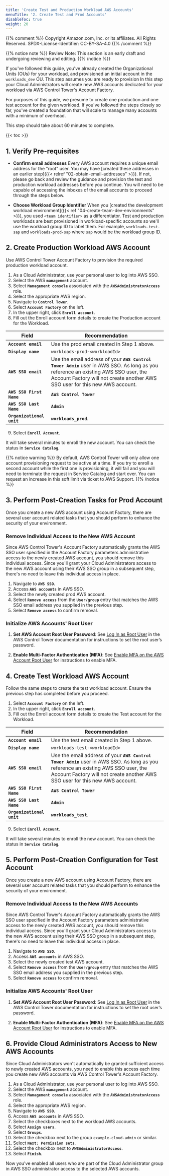 ```yaml
---
title: 'Create Test and Production Workload AWS Accounts'
menuTitle: '2. Create Test and Prod Accounts'
disableToc: true
weight: 20
---
```


{{% comment %}}
Copyright Amazon.com, Inc. or its affiliates. All Rights Reserved.
SPDX-License-Identifier: CC-BY-SA-4.0
{{% /comment %}}

{{% notice note %}}
Review Note: This section is an early draft and undergoing reviewing and editing.
{{% /notice %}}

If you've followed this guide, you've already created the Organizational Units (OUs) for your workload, and provisioned an initial account in the `workloads_dev` OU.  This step assumes you are ready to provision In this step your Cloud Administrators will create new AWS accounts dedicated for your workload via AWS Control Tower's Account Factory.  

For purposes of this guide, we presume to create one production and one test account for the given workload.  If you've followed the steps closely so far, you've created a foundation that will scale to manage many accounts with a minimum of overhead.  

This step should take about 60 minutes to complete.

{{< toc >}}

## 1. Verify Pre-requisites
- **Confirm email addresses** Every AWS account requires a unique email address for the "root" user.  You may have [created these addresses in an earlier step]({{< relref "02-obtain-email-addresses" >}}).  If not, please go back and review the guidance and provision the test and production workload addresses before you continue.  You will need to be capable of accessing the inboxes of the email accounts to proceed through the steps below.

- **Choose Workload Group Identifier** When you [created the development workload environment]({{< ref "04-create-team-dev-environments" >}}), you used `<team identifier>` as a differentiator.  Test and production workloads are best provisioned in workload-specific accounts so we'll use the workload group ID to label them.  For example, `workloads-test-sap` and `workloads-prod-sap` where `sap` would be the workload group ID.

## 2. Create Production Workload AWS Account
Use AWS Control Tower Account Factory to provision the required production workload account.

1. As a Cloud Administrator, use your personal user to log into AWS SSO.
2. Select the AWS **`management`** account.
3. Select **`Management console`** associated with the **`AWSAdministratorAccess`** role.
4. Select the appropriate AWS region.
5. Navigate to **`Control Tower`**.
6. Select **`Account Factory`** on the left.
7. In the upper right, click **`Enroll account`**.
8. Fill out the Enroll account form details to create the Production account for the Workload.

|Field|Recommendation|
|-----|---------------|
|**`Account email`**|Use the prod email created in Step 1 above.|
|**`Display name`**|`workloads-prod-<workloadId>`
|**`AWS SSO email`**|Use the email address of your **`AWS Control Tower Admin`** user in AWS SSO.  As long as you reference an existing AWS SSO user, the Account Factory will not create another AWS SSO user for this new AWS account.|
|**`AWS SSO First Name`**|**`AWS Control Tower`**|
|**`AWS SSO Last Name`**|**`Admin`**|
|**`Organizational unit`**|**`workloads_prod`**.|

9. Select **`Enroll Account`**.

It will take several minutes to enroll the new account. You can check the status in **`Service Catalog`**.


{{% notice warning %}}
By default, AWS Control Tower will only allow one account provisioning request to be active at a time.  If you try to enroll a second account while the first one is provisioning, it will fail and you will need to terminate the request in Service Catalog and start over.  You can request an increase in this soft limit via ticket to AWS Support.
{{% /notice %}}

## 3. Perform Post-Creation Tasks for Prod Account

Once you create a new AWS account using Account Factory, there are several user account related tasks that you should perform to enhance the security of your environment.

### Remove Individual Access to the New AWS Account

Since AWS Control Tower's Account Factory automatically grants the AWS SSO user specified in the Account Factory parameters administrative access to the newly created AWS account, you should remove this individual access.  Since you'll grant your Cloud Administrators access to the new AWS account using their AWS SSO group in a subsequent step, there's no need to leave this individual access in place.

1. Navigate to **`AWS SSO`**.
2. Access **`AWS accounts`** in AWS SSO.
3. Select the newly created prod AWS account.
4. Select **`Remove access`** from the **`User/group`** entry that matches the AWS SSO email address you supplied in the previous step.
5. Select **`Remove access`** to confirm removal.

### Initialize AWS Accounts' Root User  

1. **Set AWS Account Root User Password**: See [Log In as Root User](https://docs.aws.amazon.com/controltower/latest/userguide/best-practices.html#root-login) in the AWS Control Tower documentation for instructions to set the root user’s password.

2. **Enable Multi-Factor Authentication (MFA)**: See [Enable MFA on the AWS Account Root User](https://docs.aws.amazon.com/IAM/latest/UserGuide/id_root-user.html#id_root-user_manage_mfa) for instructions to enable MFA.

## 4. Create Test Workload AWS Account
Follow the same steps to create the test workload account.  Ensure the previous step has completed before you proceed.

1. Select **`Account Factory`** on the left.
2. In the upper right, click **`Enroll account`**.
3. Fill out the Enroll account form details to create the Test account for the Workload.

|Field|Recommendation|
|-----|---------------|
|**`Account email`**|Use the test email created in Step 1 above.|
|**`Display name`**|`workloads-test-<workloadId>`
|**`AWS SSO email`**|Use the email address of your **`AWS Control Tower Admin`** user in AWS SSO.  As long as you reference an existing AWS SSO user, the Account Factory will not create another AWS SSO user for this new AWS account.|
|**`AWS SSO First Name`**|**`AWS Control Tower`**|
|**`AWS SSO Last Name`**|**`Admin`**|
|**`Organizational unit`**|**`workloads_test`**.|

9. Select **`Enroll Account`**.

It will take several minutes to enroll the new account. You can check the status in **`Service Catalog`**.


## 5. Perform Post-Creation Configuration for Test Account

Once you create a new AWS account using Account Factory, there are several user account related tasks that you should perform to enhance the security of your environment.

### Remove Individual Access to the New AWS Accounts

Since AWS Control Tower's Account Factory automatically grants the AWS SSO user specified in the Account Factory parameters administrative access to the newly created AWS account, you should remove this individual access.  Since you'll grant your Cloud Administrators access to the new AWS account using their AWS SSO group in a subsequent step, there's no need to leave this individual access in place.

1. Navigate to **`AWS SSO`**.
2. Access **`AWS accounts`** in AWS SSO.
3. Select the newly created test AWS account.
4. Select **`Remove access`** from the **`User/group`** entry that matches the AWS SSO email address you supplied in the previous step.
5. Select **`Remove access`** to confirm removal.


### Initialize AWS Accounts' Root User  

1. **Set AWS Account Root User Password**: See [Log In as Root User](https://docs.aws.amazon.com/controltower/latest/userguide/best-practices.html#root-login) in the AWS Control Tower documentation for instructions to set the root user’s password.

2. **Enable Multi-Factor Authentication (MFA)**: See [Enable MFA on the AWS Account Root User](https://docs.aws.amazon.com/IAM/latest/UserGuide/id_root-user.html#id_root-user_manage_mfa) for instructions to enable MFA.

## 6. Provide Cloud Administrators Access to New AWS Accounts
Since Cloud Administrators won't automatically be granted sufficient access to newly created AWS accounts, you need to enable this access each time you create new AWS accounts via AWS Control Tower's Account Factory.

1. As a Cloud Administrator, use your personal user to log into AWS SSO.
2. Select the AWS **`management`** account.
3. Select **`Management console`** associated with the **`AWSAdministratorAccess`** role.
4. Select the appropriate AWS region.
5. Navigate to **`AWS SSO`**.
6. Access **`AWS accounts`** in AWS SSO.
7. Select the checkboxes next to the workload AWS accounts.
8. Select **`Assign users`**.
9. Select **`Groups`**.
10. Select the checkbox next to the group `example-cloud-admin` or similar.
11. Select **`Next: Permission sets`**.
12. Select the checkbox next to **`AWSAdministratorAccess`**.
13. Select **`Finish`**.

Now you've enabled all users who are part of the Cloud Administrator group in AWS SSO administrator access to the selected AWS accounts.

